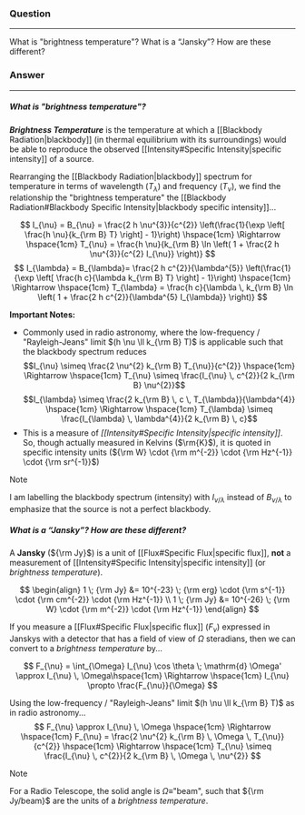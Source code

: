 ### Question
---
What is "brightness temperature"? What is a “Jansky”? How are these different?

### Answer
---
##### What is "brightness temperature"?

***Brightness Temperature*** is the temperature at which a [[Blackbody Radiation|blackbody]] (in thermal equilibrium with its surroundings) would be able to reproduce the observed [[Intensity#Specific Intensity|specific intensity]] of a source.

Rearranging the [[Blackbody Radiation|blackbody]] spectrum for temperature in terms of wavelength $(T_{\lambda})$ and frequency $(T_{\nu})$, we find the relationship the "brightness temperature" the [[Blackbody Radiation#Blackbody Specific Intensity|blackbody specific intensity]]...

$$
I_{\nu} = B_{\nu} = \frac{2 h \nu^{3}}{c^{2}} \left(\frac{1}{\exp \left[ \frac{h \nu}{k_{\rm B} T} \right] - 1}\right)
\hspace{1cm} \Rightarrow \hspace{1cm} 
T_{\nu} = \frac{h \nu}{k_{\rm B} \ln \left( 1 + \frac{2 h \nu^{3}}{c^{2} I_{\nu}} \right)}
$$
$$
I_{\lambda} = B_{\lambda}=  \frac{2 h c^{2}}{\lambda^{5}} \left(\frac{1}{\exp \left[ \frac{h c}{\lambda k_{\rm B} T} \right] - 1}\right)
\hspace{1cm} \Rightarrow \hspace{1cm} 
T_{\lambda} = \frac{h c}{\lambda \, k_{\rm B} \ln \left( 1 + \frac{2 h c^{2}}{\lambda^{5} I_{\lambda}} \right)}
$$

**Important Notes:**
- Commonly used in radio astronomy, where the low-frequency / "Rayleigh-Jeans" limit $(h \nu \ll k_{\rm B} T)$ is applicable such that the blackbody spectrum reduces$$I_{\nu} \simeq \frac{2 \nu^{2} k_{\rm B} T_{\nu}}{c^{2}} \hspace{1cm} \Rightarrow \hspace{1cm} T_{\nu} \simeq \frac{I_{\nu} \, c^{2}}{2 k_{\rm B} \nu^{2}}$$ $$I_{\lambda} \simeq \frac{2 k_{\rm B} \, c \, T_{\lambda}}{\lambda^{4}} \hspace{1cm} \Rightarrow \hspace{1cm} T_{\lambda} \simeq \frac{I_{\lambda} \, \lambda^{4}}{2 k_{\rm B} \, c}$$
- This is a measure of *[[Intensity#Specific Intensity|specific intensity]]*. So, though actually measured in Kelvins ($\rm{K}$), it is quoted in specific intensity units (${\rm W} \cdot {\rm m^{-2}} \cdot {\rm Hz^{-1}} \cdot {\rm sr^{-1}}$)

> [!note]
> I am labelling the blackbody spectrum (intensity) with $I_{\nu/\lambda}$ instead of $B_{\nu/\lambda}$ to emphasize that the source is not a perfect blackbody. 

##### What is a “Jansky”? How are these different?

A **Jansky** (${\rm Jy}$) is a unit of [[Flux#Specific Flux|specific flux]], **not** a measurement of [[Intensity#Specific Intensity|specific intensity]] (or *brightness temperature*). 

$$
\begin{align}
	1 \; {\rm Jy} &= 10^{-23} \; {\rm erg} \cdot {\rm s^{-1}} \cdot {\rm cm^{-2}} \cdot {\rm Hz^{-1}} \\
	1 \; {\rm Jy} &= 10^{-26} \; {\rm W} \cdot {\rm m^{-2}} \cdot {\rm Hz^{-1}}
\end{align}
$$

If you measure a [[Flux#Specific Flux|specific flux]] $(F_{\nu})$ expressed in Janskys with a detector that has a field of view of $\Omega$ steradians, then we can convert to a *brightness temperature* by...

$$
F_{\nu} = \int_{\Omega} I_{\nu} \cos \theta \; \mathrm{d} \Omega' \approx I_{\nu} \, \Omega\hspace{1cm} \Rightarrow \hspace{1cm} I_{\nu} \propto \frac{F_{\nu}}{\Omega}
$$

Using the low-frequency / "Rayleigh-Jeans" limit $(h \nu \ll k_{\rm B} T)$ as in radio astronomy...
$$
F_{\nu} \approx I_{\nu} \, \Omega \hspace{1cm} \Rightarrow \hspace{1cm} F_{\nu} = \frac{2 \nu^{2} k_{\rm B} \, \Omega \,  T_{\nu}}{c^{2}} \hspace{1cm} \Rightarrow \hspace{1cm} T_{\nu} \simeq \frac{I_{\nu} \, c^{2}}{2 k_{\rm B} \, \Omega \, \nu^{2}}
$$
> [!note] 
> For a Radio Telescope, the solid angle is $\Omega \equiv$"beam", such that ${\rm Jy/beam}$ are the units of a *brightness temperature*.
